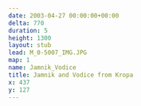 ```yaml
---
date: 2003-04-27 00:00:00+00:00
delta: 770
duration: 5
height: 1300
layout: stub
lead: M_0-5007_IMG.JPG
map: 1
name: Jamnik_Vodice
title: Jamnik and Vodice from Kropa
x: 437
y: 127
---
```

